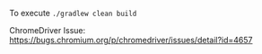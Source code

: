 To execute `./gradlew clean build` 

ChromeDriver Issue: https://bugs.chromium.org/p/chromedriver/issues/detail?id=4657 
